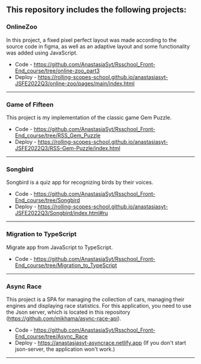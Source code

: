 ## This repository includes the following projects:

### OnlineZoo
In this project, a fixed pixel perfect layout was made according to the source code in figma, as well as an adaptive layout and some functionality was added using JavaScript.
- Сode - https://github.com/AnastasiaSyt/Rsschool_Front-End_course/tree/online-zoo_part3
- Deploy - https://rolling-scopes-school.github.io/anastasiasyt-JSFE2022Q3/online-zoo/pages/main/index.html

---
### Game of Fifteen
This project is my implementation of the classic game Gem Puzzle.
- Code - https://github.com/AnastasiaSyt/Rsschool_Front-End_course/tree/RSS_Gem_Puzzle
- Deploy - https://rolling-scopes-school.github.io/anastasiasyt-JSFE2022Q3/RSS-Gem-Puzzle/index.html

---
### Songbird
Songbird is a quiz app for recognizing birds by their voices.
- Code - https://github.com/AnastasiaSyt/Rsschool_Front-End_course/tree/Songbird
- Deploy - https://rolling-scopes-school.github.io/anastasiasyt-JSFE2022Q3/Songbird/index.html#ru

---
### Migration to TypeScript
Migrate app from JavaScript to TypeScript.
- Code - https://github.com/AnastasiaSyt/Rsschool_Front-End_course/tree/Migration_to_TypeScript

---
### Async Race
This project is a SPA for managing the collection of cars, managing their engines and displaying race statistics. For this application, you need to use the Json server, which is located in this repository (https://github.com/mikhama/async-race-api).
- Code - https://github.com/AnastasiaSyt/Rsschool_Front-End_course/tree/Async_Race
- Deploy - https://anastasiasyt-asyncrace.netlify.app
(If you don't start json-server, the application won't work.)

---
